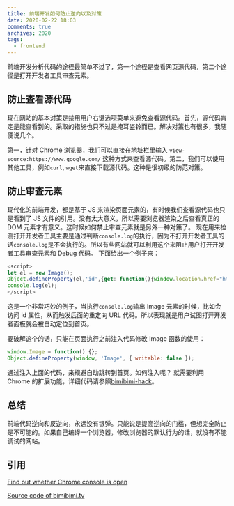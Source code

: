```yaml
---
title: 前端开发如何防止逆向以及对策
date: 2020-02-22 18:03
comments: true
archives: 2020
tags:
  - frontend
---
```


前端开发分析代码的途径最简单不过了，第一个途径是查看网页源代码，第二个途径是打开开发者工具审查元素。

## 防止查看源代码

现在网站的基本对策是禁用用户右键选项菜单来避免查看源代码。首先，源代码肯定是能查看到的。采取的措施也只不过是掩耳盗铃而已。解决对策也有很多，我随便说几个。

第一，针对 Chrome 浏览器，我们可以直接在地址栏里输入 `view-source:https://www.google.com/` 这种方式来查看源代码。第二，我们可以使用其他工具，例如`curl`, `wget`来直接下载源代码。这种是很初级的防范对策。

## 防止审查元素

现代化的前端开发，都是基于 JS 来渲染页面元素的，有时候我们查看源代码也只是看到了 JS 文件的引用。没有太大意义，所以需要浏览器渲染之后查看真正的 DOM 元素才有意义。这时候如何禁止审查元素就是另外一种对策了。
现在用来检测打开开发者工具主要是通过判断`console.log`的执行，因为不打开开发者工具的话`console.log`是不会执行的。所以有些网站就可以利用这个来阻止用户打开开发者工具审查元素和 Debug 代码。
下面给出一个例子来：

```js
<script>
let el = new Image();
Object.defineProperty(el,'id',{get: function(){window.location.href="http://www.bimibimi.tv"}});
console.log(el);
</script>
```

这是一个非常巧妙的例子，当执行`console.log`输出 Image 元素的时候，比如会访问 id 属性，从而触发后面的重定向 URL 代码。所以表现就是用户试图打开开发者面板就会被自动定位到首页。

要破解这个的话，只能在页面执行之前注入代码修改 Image 函数的使用：

```js
window.Image = function() {};
Object.defineProperty(window, 'Image', { writable: false });
```

通过注入上面的代码，来规避自动跳转到首页。如何注入呢？ 就需要利用 Chrome 的扩展功能，详细代码请参照[bimibimi-hack](https://github.com/acgotaku/bimibimi-hack)。

## 总结

前端代码逆向和反逆向，永远没有银弹。只能说是提高逆向的门槛，但想完全防止是不可能的。如果自己编译一个浏览器，修改浏览器的默认行为的话，就没有不能调试的网站。

## 引用

[Find out whether Chrome console is open](https://stackoverflow.com/questions/7798748/find-out-whether-chrome-console-is-open)

[Source code of bimibimi.tv](view-source:http://www.bimibimi.tv/bangumi/640/play/1/1/)

